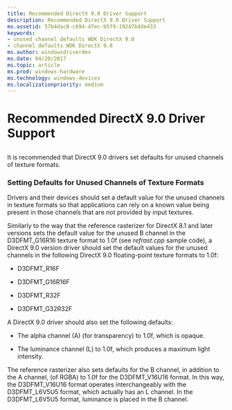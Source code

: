 ```yaml
---
title: Recommended DirectX 9.0 Driver Support
description: Recommended DirectX 9.0 Driver Support
ms.assetid: 57b4dac8-c694-47ec-b5f9-19247b4de433
keywords:
- unused channel defaults WDK DirectX 9.0
- channel defaults WDK DirectX 9.0
ms.author: windowsdriverdev
ms.date: 04/20/2017
ms.topic: article
ms.prod: windows-hardware
ms.technology: windows-devices
ms.localizationpriority: medium
---
```


# Recommended DirectX 9.0 Driver Support


## <span id="ddk_recommended_directx_9_0_driver_support_gg"></span><span id="DDK_RECOMMENDED_DIRECTX_9_0_DRIVER_SUPPORT_GG"></span>


It is recommended that DirectX 9.0 drivers set defaults for unused channels of texture formats.

### <span id="Setting_Defaults_for_Unused_Channels_of_Texture_Formats"></span><span id="setting_defaults_for_unused_channels_of_texture_formats"></span><span id="SETTING_DEFAULTS_FOR_UNUSED_CHANNELS_OF_TEXTURE_FORMATS"></span>Setting Defaults for Unused Channels of Texture Formats

Drivers and their devices should set a default value for the unused channels in texture formats so that applications can rely on a known value being present in those channels that are not provided by input textures.

Similarly to the way that the reference rasterizer for DirectX 8.1 and later versions sets the default value for the unused B channel in the D3DFMT\_G16R16 texture format to 1.0f (see *refrast.cpp* sample code), a DirectX 9.0 version driver should set the default values for the unused channels in the following DirectX 9.0 floating-point texture formats to 1.0f:

-   D3DFMT\_R16F

-   D3DFMT\_G16R16F

-   D3DFMT\_R32F

-   D3DFMT\_G32R32F

A DirectX 9.0 driver should also set the following defaults:

-   The alpha channel (A) (for transparency) to 1.0f, which is opaque.

-   The luminance channel (L) to 1.0f, which produces a maximum light intensity.

The reference rasterizer also sets defaults for the B channel, in addition to the A channel, (of RGBA) to 1.0f for the D3DFMT\_V16U16 format. In this way, the D3DFMT\_V16U16 format operates interchangeably with the D3DFMT\_L6V5U5 format, which actually has an L channel. In the D3DFMT\_L6V5U5 format, luminance is placed in the B channel.

 

 





